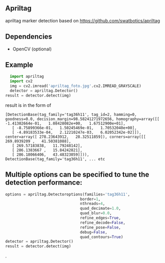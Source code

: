 
Apriltag
--------
apriltag marker detection
based on <https://github.com/swatbotics/apriltag>

Dependencies
------------

  - OpenCV (optional)

Example
-------
  ```python
	import apriltag
	import cv2
	img = cv2.imread('apriltag_foto.jpg'.cv2.IMREAD_GRAYSCALE)
	detector = apriltag.Detector()
  result = detector.detect(img)
  ```


result is in the form of
  ```
  [DetectionBase(tag_family='tag36h11', tag_id=2, hamming=0, goodness=0.0, decision_margin=98.58241271972656, homography=array([[ -1.41302664e-01,   1.08428082e+00,   1.67512900e+01],
     [ -8.75899366e-01,   1.50245469e-01,   1.70532040e+00],
     [ -4.89183533e-04,   2.12210247e-03,   6.02052342e-02]]), center=array([ 278.23643912,   28.32511859]), corners=array([[ 269.8939209 ,   41.50381088],
     [ 269.57183838,   11.79248142],
     [ 286.1383667 ,   15.84242821],
     [ 286.18066406,   43.48323059]])),
  DetectionBase(tag_family='tag36h11', ... etc
  ```


Multiple options can be specified to tune the detection performance:
--------------------------------------------------------------------
  ```python
  options = apriltag.Detectoroptions(families='tag36h11',
                                   border=1,
                                   nthreads=4,
                                   quad_decimate=1.0,
                                   quad_blur=0.0,
                                   refine_edges=True,
                                   refine_decode=False,
                                   refine_pose=False,
                                   debug=False,
                                   quad_contours=True)
  detector = apriltag.Detector()
  result = detector.detect(img)
  ```

.